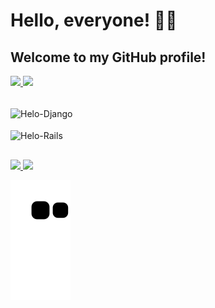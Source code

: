 # Hello, everyone! 🤙🏾 

## Welcome to my GitHub profile!

<div>
  <a href="https://github.com/heloisaldanha">
    <img height="180em" src="https://github-readme-stats.vercel.app/api?username=heloisaldanha&show_icons=true&theme=dracula&include_all_commits=true&count_private=true"/>
    <img height="180em" src="https://github-readme-stats.vercel.app/api/top-langs/?username=heloisaldanha&layout=compact&langs_count=16&theme=dracula"/>
  </a>
</div>


<div style="display: inline_block"><br>
  
  <img align="center" alt="Helo-Django" height="40" width="70" src="https://static.djangoproject.com/img/logos/django-logo-negative.png"></br></br>
  <img align="center" alt="Helo-Rails" height="40" width="70" src="https://upload.wikimedia.org/wikipedia/commons/thumb/6/62/Ruby_On_Rails_Logo.svg/1280px-       Ruby_On_Rails_Logo.svg.png">

</div>
  
  
  ##
  ##
 
<div>

  <a href = "mailto: heloisa.saldanha@gmail.com">
    <img src="https://img.shields.io/badge/-Gmail-%23EA4335?style=for-the-badge&logo=gmail&logoColor=white" target="_blank">
  </a>
  <a href="https://www.linkedin.com/in/heloisasaldanha/" target="_blank">
    <img src="https://img.shields.io/badge/-LinkedIn-%230077B5?style=for-the-badge&logo=linkedin&logoColor=white" target="_blank">
  </a> 

 
  ![Snake animation](https://github.com/rafaballerini/rafaballerini/blob/output/github-contribution-grid-snake.svg)

</div>
